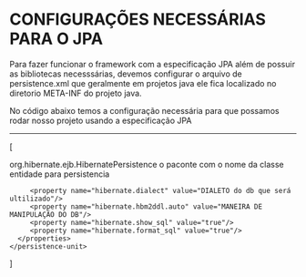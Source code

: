 # CONFIGURAÇÕES NECESSÁRIAS PARA O JPA

<p>
  Para fazer funcionar o framework com a especificação JPA além de possuir as bibliotecas necesssárias, devemos configurar o arquivo de persistence.xml que geralmente em projetos java ele fica localizado no diretorio META-INF do projeto java.
</p>

<p>No código abaixo temos a configuração necessária para que possamos rodar nosso projeto usando a especificação JPA</p>

---
[<div>
  <persistence-unit name="nome-do-banco ou o nome de sua preferencia">
      <provider>org.hibernate.ejb.HibernatePersistence</provider>
      <class>o paconte com o nome da classe entidade para persistencia</class>
      <properties>
         <property name="javax.persistence.jdbc.driver" value="DRIVER do db que será ultilizado"/>
         <property name="javax.persistence.jdbc.url" value="URL do db que será ultilizado"/>
         <property name="javax.persistence.jdbc.user" value="USUÁRIO do db que será ultilizado"/>
         <property name="javax.persistence.jdbc.password" value="SENHA do db que será ultilizado"/>

         <property name="hibernate.dialect" value="DIALETO do db que será ultilizado"/>
         <property name="hibernate.hbm2ddl.auto" value="MANEIRA DE MANIPULAÇÃO DO DB"/>
         <property name="hibernate.show_sql" value="true"/>
         <property name="hibernate.format_sql" value="true"/>
      </properties>
    </persistence-unit>
</div>]
